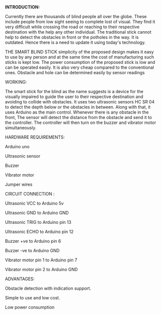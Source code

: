 **INTRODUCTION:**

Currently there are thousands of blind people all over the globe. These include people from low sight seeing to complete lost of visual. They find it very difficult while crossing the road or reaching to their respective destination with the help any other individual. The traditional stick cannot help to detect the obstacles in front or the potholes in the way. It is outdated. Hence there is a need to update it using today's technology.

THE SMART BLIND STICK  simplicity of the proposed design makes it easy to use by any person and at the same time the cost of manufacturing such sticks is kept low. The power consumption of the proposed stick is low and can be operated easily. It is also very cheap compared to the conventional ones. Obstacle and hole can be determined easily by sensor readings

WORKING: 

The smart stick for the blind as the name suggests is a device for the visually impaired to guide the user to their respective destination and avoiding to collide with obstacles. It uses two ultrasonic sensors HC SR 04 to detect the depth below or the obstacles in between. Along with that, it uses Arduino as the main control. Whenever there is any obstacle in the front, The sensor will detect the distance from the obstacle and send it to the controller. The controller will then turn on the buzzer and vibrator motor simultaneously.

HARDWARE REQUIREMENTS:

Arduino uno

Ultrasonic sensor

Buzzer

Vibrator motor

Jumper wires

CIRCUIT CONNECTION :

Ultrasonic VCC to Arduino 5v

Ultrasonic GND to Arduino GND

Ultrasonic TRIG to Arduino pin 13

Ultrasonic ECHO to Arduino pin 12

Buzzer +ve to Arduino pin 6

Buzzer -ve to Arduino GND

Vibrator motor pin 1 to Arduino pin 7

Vibrator motor pin 2 to Arduino GND

ADVANTAGES:

Obstacle detection with indication support.

Simple to use and low cost.

Low power consumption
 
